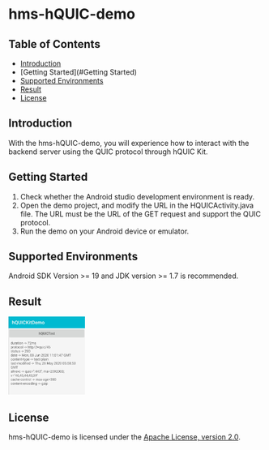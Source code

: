# hms-hQUIC-demo

## Table of Contents

 * [Introduction](#introduction)
 * [Getting Started](#Getting Started)
 * [Supported Environments](#supported-environments)
 * [Result](#Result)
 * [License](#license)

## Introduction
   With the hms-hQUIC-demo, you will experience how to interact with the backend server using the
   QUIC protocol through hQUIC Kit.

## Getting Started
   1. Check whether the Android studio development environment is ready.
   2. Open the demo project, and modify the URL in the HQUICActivity.java file. The URL must be the URL of the GET request and support the QUIC protocol.
   3. Run the demo on your Android device or emulator.

## Supported Environments
   Android SDK Version >= 19 and JDK version >= 1.7 is recommended.

## Result
   <img src="images/result.jpg" width = 30% height = 30%>

## License
   hms-hQUIC-demo is licensed under the [Apache License, version 2.0](http://www.apache.org/licenses/LICENSE-2.0).

